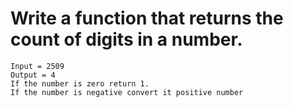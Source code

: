 # Write a function that returns the count of digits in a number.

    Input = 2509
    Output = 4
    If the number is zero return 1.
    If the number is negative convert it positive number
